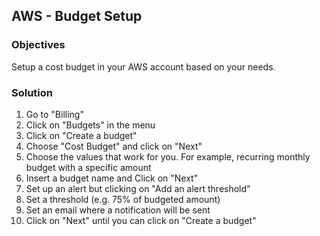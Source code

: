 ## AWS - Budget Setup

### Objectives

Setup a cost budget in your AWS account based on your needs.

### Solution

1. Go to "Billing"
2. Click on "Budgets" in the menu
3. Click on "Create a budget"
4. Choose "Cost Budget" and click on "Next"
5. Choose the values that work for you. For example, recurring monthly budget with a specific amount
6. Insert a budget name and Click on "Next" 
7. Set up an alert but clicking on "Add an alert threshold"
  1. Set a threshold (e.g. 75% of budgeted amount)
  2. Set an email where a notification will be sent
8. Click on "Next" until you can click on "Create a budget"
